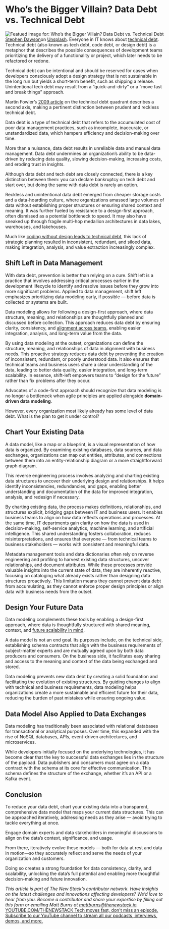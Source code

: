 # Who’s the Bigger Villain? Data Debt vs. Technical Debt
![Featued image for: Who’s the Bigger Villain? Data Debt vs. Technical Debt](https://cdn.thenewstack.io/media/2024/12/7752d08e-haunted-960998_1280-1024x768.jpg)
[Stephen Dawson](https://unsplash.com/@dawson2406?utm_content=creditCopyText&utm_medium=referral&utm_source=unsplash)on
[Unsplash](https://unsplash.com/photos/turned-on-monitoring-screen-qwtCeJ5cLYs?utm_content=creditCopyText&utm_medium=referral&utm_source=unsplash).
Everyone in IT knows about [technical debt](https://thenewstack.io/use-these-ai-workflows-to-reduce-your-technical-debt/). Technical debt (also known as tech debt, code debt, or design debt) is a metaphor that describes the possible consequences of development teams prioritizing the delivery of a functionality or project, which later needs to be refactored or redone.

Technical debt can be intentional and should be reserved for cases when developers consciously adopt a design strategy that is not sustainable in the long run but yields a short-term benefit, such as shipping a release. Unintentional tech debt may result from a “quick-and-dirty” or a “move fast and break things” approach.

Martin Fowler’s [2009 article](https://docondev.com/blog/2009/10/martin-fowler-on-technical-debt) on the technical debt quadrant describes a second axis, making a pertinent distinction between prudent and reckless technical debt.

Data debt is a type of technical debt that refers to the accumulated cost of poor data management practices, such as incomplete, inaccurate, or unstandardized data, which hampers efficiency and decision-making over time.

More than a nuisance, data debt results in unreliable data and manual data management. Data debt undermines an organization’s ability to be data-driven by reducing data quality, slowing decision-making, increasing costs, and eroding trust in insights.

Although data debt and tech debt are closely connected, there is a key distinction between them: you can declare bankruptcy on tech debt and start over, but doing the same with data debt is rarely an option.

Reckless and unintentional data debt emerged from cheaper storage costs and a data-hoarding culture, where organizations amassed large volumes of data without establishing proper structures or ensuring shared context and meaning. It was further fueled by resistance to a design-first approach, often dismissed as a potential bottleneck to speed. It may also have sneaked up through fragile multi-hop medallion architectures in data lakes, warehouses, and lakehouses.

Much like [coding without design leads to technical debt](https://thenewstack.io/how-to-use-self-healing-code-to-reduce-technical-debt/), this lack of strategic planning resulted in inconsistent, redundant, and siloed data, making integration, analysis, and value extraction increasingly complex.

## Shift Left in Data Management
With data debt, prevention is better than relying on a cure. Shift left is a practice that involves addressing critical processes earlier in the development lifecycle to identify and resolve issues before they grow into more significant problems. Applied to data management, shift left emphasizes prioritizing data modeling early, if possible — before data is collected or systems are built.

Data modeling allows for following a design-first approach, where data structure, meaning, and relationships are thoughtfully planned and discussed before collection. This approach reduces data debt by ensuring clarity, consistency, and [alignment across teams](https://thenewstack.io/entrepreneurship-for-engineers-why-team-alignment-matters/), enabling easier integration, analysis, and long-term value from the data.

By using data modeling at the outset, organizations can define the structure, meaning, and relationships of data in alignment with business needs. This proactive strategy reduces data debt by preventing the creation of inconsistent, redundant, or poorly understood data. It also ensures that technical teams and business users share a clear understanding of the data, leading to better data quality, easier integration, and long-term scalability. In essence, shift-left empowers teams to “design for the future” rather than fix problems after they occur.

Advocates of a code-first approach should recognize that data modeling is no longer a bottleneck when agile principles are applied alongside __domain-driven data modeling__.

However, every organization most likely already has some level of data debt. What is the plan to get it under control?

## Chart Your Existing Data
A data model, like a map or a blueprint, is a visual representation of how data is organized. By examining existing databases, data sources, and data exchanges, organizations can map out entities, attributes, and connections between them into an entity-relationship diagram or a more straightforward graph diagram.

This reverse engineering process involves analyzing and charting existing data structures to uncover their underlying design and relationships. It helps identify inconsistencies, redundancies, and gaps, enabling better understanding and documentation of the data for improved integration, analysis, and redesign if necessary.

By charting existing data, the process makes definitions, relationships, and structures explicit, bridging gaps between IT and business users. It enables business teams to align on how data reflects operations and processes. At the same time, IT departments gain clarity on how the data is used in decision-making, self-service analytics, machine learning, and artificial intelligence. This shared understanding fosters collaboration, reduces misinterpretations, and ensures that everyone — from technical teams to business stakeholders — works with consistent and meaningful data.

Metadata management tools and data dictionaries often rely on reverse engineering and profiling to harvest existing data structures, uncover relationships, and document attributes. While these processes provide valuable insights into the current state of data, they are inherently reactive, focusing on cataloging what already exists rather than designing data structures proactively. This limitation means they cannot prevent data debt from accumulating, as they cannot enforce proper design principles or align data with business needs from the outset.

## Design Your Future Data
Data modeling complements these tools by enabling a design-first approach, where data is thoughtfully structured with shared meaning, context, and [future scalability in mind](https://thenewstack.io/building-for-integrations-is-a-future-minded-growth-strategy/).

A data model is not an end goal. Its purposes include, on the technical side, establishing schema contracts that align with the business requirements of subject-matter experts and are mutually agreed upon by both data producers and consumers. On the business side, it facilitates easy sharing and access to the meaning and context of the data being exchanged and stored.

Data modeling prevents new data debt by creating a solid foundation and facilitating the evolution of existing structures. By guiding changes to align with technical and business requirements, data modeling helps organizations create a more sustainable and efficient future for their data, reducing the burden of past mistakes while ensuring ongoing value.

## Data Model Also Applied to Data Exchanges
Data modeling has traditionally been associated with relational databases for transactional or analytical purposes. Over time, this expanded with the rise of NoSQL databases, APIs, event-driven architectures, and microservices.

While developers initially focused on the underlying technologies, it has become clear that the key to successful data exchanges lies in the structure of the payload. Data publishers and consumers must agree on a data contract with the schema at its core for effective communication. This schema defines the structure of the exchange, whether it’s an API or a Kafka event.

## Conclusion
To reduce your data debt, chart your existing data into a transparent, comprehensive data model that maps your current data structures. This can be approached iteratively, addressing needs as they arise — avoid trying to tackle everything at once.

Engage domain experts and data stakeholders in meaningful discussions to align on the data’s context, significance, and usage.

From there, iteratively evolve these models — both for data at rest and data in motion—so they accurately reflect and serve the needs of your organization and customers.

Doing so creates a strong foundation for data consistency, clarity, and scalability, unlocking the data’s full potential and enabling more thoughtful decision-making and future innovation.

*This article is part of The New Stack’s contributor network. Have insights on the latest challenges and innovations affecting developers? We’d love to hear from you. Become a contributor and share your expertise by filling out this form or emailing Matt Burns at mattburns@thenewstack.io.*
[
YOUTUBE.COM/THENEWSTACK
Tech moves fast, don't miss an episode. Subscribe to our YouTube
channel to stream all our podcasts, interviews, demos, and more.
](https://youtube.com/thenewstack?sub_confirmation=1)